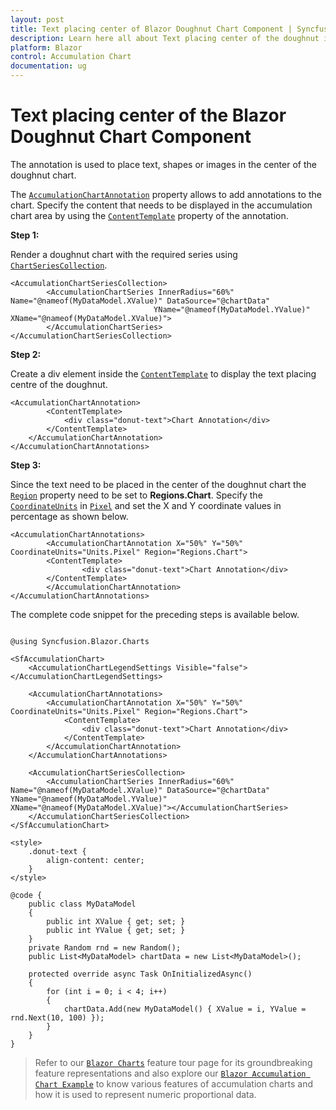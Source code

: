 ```yaml
---
layout: post
title: Text placing center of Blazor Doughnut Chart Component | Syncfusion
description: Learn here all about Text placing center of the doughnut in Syncfusion Blazor Accumulation Chart component and more.
platform: Blazor
control: Accumulation Chart
documentation: ug
---
```


# Text placing center of the Blazor Doughnut Chart Component

The annotation is used to place text, shapes or images in the center of the doughnut chart.

The [`AccumulationChartAnnotation`](https://help.syncfusion.com/cr/blazor/Syncfusion.Blazor.Charts.AccumulationChartAnnotation.html) property allows to add annotations to the chart. Specify the content that needs to be displayed in the accumulation chart area by using the [`ContentTemplate`](https://help.syncfusion.com/cr/blazor/Syncfusion.Blazor.Charts.AccumulationChartAnnotation.html#Syncfusion_Blazor_Charts_AccumulationChartAnnotation_ContentTemplate) property of the annotation.

**Step 1:**

Render a doughnut chart with the required series using [`ChartSeriesCollection`](https://help.syncfusion.com/cr/blazor/Syncfusion.Blazor.Charts.ChartSeriesCollection.html).

```cshtml
<AccumulationChartSeriesCollection>
        <AccumulationChartSeries InnerRadius="60%" Name="@nameof(MyDataModel.XValue)" DataSource="@chartData" 
                                YName="@nameof(MyDataModel.YValue)" XName="@nameof(MyDataModel.XValue)">
        </AccumulationChartSeries>
</AccumulationChartSeriesCollection>
```

**Step 2:**

Create a div element inside the [`ContentTemplate`](https://help.syncfusion.com/cr/blazor/Syncfusion.Blazor.Charts.AccumulationChartAnnotation.html#Syncfusion_Blazor_Charts_AccumulationChartAnnotation_ContentTemplate) to display the text placing centre of the doughnut.

```cshtml
<AccumulationChartAnnotation>
        <ContentTemplate>
            <div class="donut-text">Chart Annotation</div>
        </ContentTemplate>
    </AccumulationChartAnnotation>
</AccumulationChartAnnotations>
```

**Step 3:**

Since the text need to be placed in the center of the doughnut chart the [`Region`](https://help.syncfusion.com/cr/blazor/Syncfusion.Blazor.Charts.AccumulationChartAnnotation.html#Syncfusion_Blazor_Charts_AccumulationChartAnnotation_Region) property need to be set to **Regions.Chart**. Specify the [`CoordinateUnits`](https://help.syncfusion.com/cr/blazor/Syncfusion.Blazor.Charts.AccumulationChartAnnotation.html#Syncfusion_Blazor_Charts_AccumulationChartAnnotation_CoordinateUnits) in [`Pixel`](https://help.syncfusion.com/cr/blazor/Syncfusion.Blazor.Charts.Units.html#Syncfusion_Blazor_Charts_Units_Pixel) and set the X and Y coordinate values in percentage as shown below.

```cshtml
<AccumulationChartAnnotations>
        <AccumulationChartAnnotation X="50%" Y="50%" CoordinateUnits="Units.Pixel" Region="Regions.Chart">
        <ContentTemplate>
                <div class="donut-text">Chart Annotation</div>
        </ContentTemplate>
        </AccumulationChartAnnotation>
</AccumulationChartAnnotations>
```
The complete code snippet for the preceding steps is available below.

```cshtml 

@using Syncfusion.Blazor.Charts

<SfAccumulationChart>
    <AccumulationChartLegendSettings Visible="false"></AccumulationChartLegendSettings>

    <AccumulationChartAnnotations>
        <AccumulationChartAnnotation X="50%" Y="50%" CoordinateUnits="Units.Pixel" Region="Regions.Chart">
            <ContentTemplate>
                <div class="donut-text">Chart Annotation</div>
            </ContentTemplate>
        </AccumulationChartAnnotation>
    </AccumulationChartAnnotations>

    <AccumulationChartSeriesCollection>
        <AccumulationChartSeries InnerRadius="60%" Name="@nameof(MyDataModel.XValue)" DataSource="@chartData" YName="@nameof(MyDataModel.YValue)" XName="@nameof(MyDataModel.XValue)"></AccumulationChartSeries>
    </AccumulationChartSeriesCollection>
</SfAccumulationChart>

<style>
    .donut-text {
        align-content: center;
    }
</style>

@code {
    public class MyDataModel
    {
        public int XValue { get; set; }
        public int YValue { get; set; }
    }
    private Random rnd = new Random();
    public List<MyDataModel> chartData = new List<MyDataModel>();

    protected override async Task OnInitializedAsync()
    {
        for (int i = 0; i < 4; i++)
        {
            chartData.Add(new MyDataModel() { XValue = i, YValue = rnd.Next(10, 100) });
        }
    }
}

```

> Refer to our [`Blazor Charts`](https://www.syncfusion.com/blazor-components/blazor-charts) feature tour page for its groundbreaking feature representations and also explore our [`Blazor Accumulation Chart Example`](https://blazor.syncfusion.com/demos/chart/pie?theme=bootstrap4) to know various features of accumulation charts and how it is used to represent numeric proportional data.